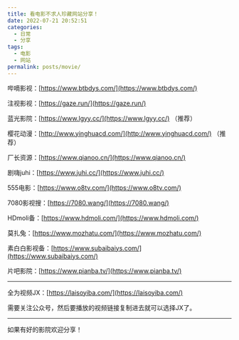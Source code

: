 ```yaml
---
title: 看电影不求人珍藏网站分享！
date: 2022-07-21 20:52:51
categories:
  - 日常
  - 分享
tags: 
  - 电影
  - 网站
permalink: posts/movie/
---
```


哔嘀影视：[https://www.btbdys.com/](https://www.btbdys.com/)

注视影视：[https://gaze.run/](https://gaze.run/)

蓝光影院：[https://www.lgyy.cc/](https://www.lgyy.cc/) （推荐）

樱花动漫：[http://www.yinghuacd.com/](http://www.yinghuacd.com/) （推荐）

厂长资源：[https://www.qianoo.cn/](https://www.qianoo.cn/)

剧嗨juhi：[https://www.juhi.cc/](https://www.juhi.cc/)

555电影：[https://www.o8tv.com/](https://www.o8tv.com/)

7080影视搜：[https://7080.wang/](https://7080.wang/)

HDmoli备：[https://www.hdmoli.com/](https://www.hdmoli.com/)

莫扎兔：[https://www.mozhatu.com/](https://www.mozhatu.com/)

素白白影视备：[https://www.subaibaiys.com/](https://www.subaibaiys.com/)

片吧影院：[https://www.pianba.tv/](https://www.pianba.tv/)

---

全为视频JX：[https://laisoyiba.com/](https://laisoyiba.com/)

需要关注公众号，然后要播放的视频链接复制进去就可以选择JX了。

---

如果有好的影院欢迎分享！

